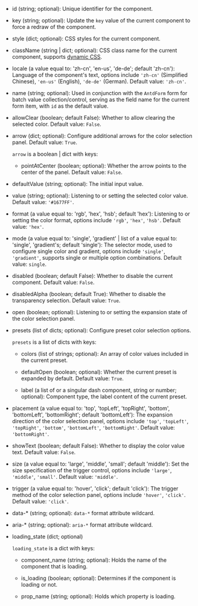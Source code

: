 - id (string; optional):
    Unique identifier for the component.

- key (string; optional):
    Update the `key` value of the current component to force a redraw of the component.

- style (dict; optional):
    CSS styles for the current component.

- className (string | dict; optional):
    CSS class name for the current component, supports [dynamic CSS](/advanced-classname).

- locale (a value equal to: 'zh-cn', 'en-us', 'de-de'; default 'zh-cn'):
    Language of the component's text, options include `'zh-cn'` (Simplified Chinese), `'en-us'` (English), `'de-de'` (German).
    Default value: `'zh-cn'`.

- name (string; optional):
    Used in conjunction with the `AntdForm` form for batch value collection/control, serving as the field name for the current form item, with `id` as the default value.

- allowClear (boolean; default False):
    Whether to allow clearing the selected color. Default value: `False`.

- arrow (dict; optional):
    Configure additional arrows for the color selection panel. Default value: `True`.

    `arrow` is a boolean | dict with keys:

    - pointAtCenter (boolean; optional):
        Whether the arrow points to the center of the panel. Default value: `False`.

- defaultValue (string; optional):
    The initial input value.

- value (string; optional):
    Listening to or setting the selected color value. Default value: `'#1677FF'`.

- format (a value equal to: 'rgb', 'hex', 'hsb'; default 'hex'):
    Listening to or setting the color format, options include `'rgb'`, `'hex'`, `'hsb'`. Default value: `'hex'`.

- mode (a value equal to: 'single', 'gradient' | list of a value equal to: 'single', 'gradient's; default 'single'):
    The selector mode, used to configure single color and gradient, options include `'single'`, `'gradient'`, supports single or multiple option combinations.
    Default value: `single`.

- disabled (boolean; default False):
    Whether to disable the current component. Default value: `False`.

- disabledAlpha (boolean; default True):
    Whether to disable the transparency selection. Default value: `True`.

- open (boolean; optional):
    Listening to or setting the expansion state of the color selection panel.

- presets (list of dicts; optional):
    Configure preset color selection options.

    `presets` is a list of dicts with keys:

    - colors (list of strings; optional):
        An array of color values included in the current preset.

    - defaultOpen (boolean; optional):
        Whether the current preset is expanded by default. Default value: `True`.

    - label (a list of or a singular dash component, string or number; optional):
        Component type, the label content of the current preset.

- placement (a value equal to: 'top', 'topLeft', 'topRight', 'bottom', 'bottomLeft', 'bottomRight'; default 'bottomLeft'):
    The expansion direction of the color selection panel, options include `'top'`, `'topLeft'`, `'topRight'`, `'bottom'`, `'bottomLeft'`, `'bottomRight'`.
    Default value: `'bottomRight'`.

- showText (boolean; default False):
    Whether to display the color value text. Default value: `False`.

- size (a value equal to: 'large', 'middle', 'small'; default 'middle'):
    Set the size specification of the trigger control, options include `'large'`, `'middle'`, `'small'`. Default value: `'middle'`.

- trigger (a value equal to: 'hover', 'click'; default 'click'):
    The trigger method of the color selection panel, options include `'hover'`, `'click'`. Default value: `'click'`.

- data-* (string; optional):
    `data-*` format attribute wildcard.

- aria-* (string; optional):
    `aria-*` format attribute wildcard.

- loading_state (dict; optional)

    `loading_state` is a dict with keys:

    - component_name (string; optional):
        Holds the name of the component that is loading.

    - is_loading (boolean; optional):
        Determines if the component is loading or not.

    - prop_name (string; optional):
        Holds which property is loading.
